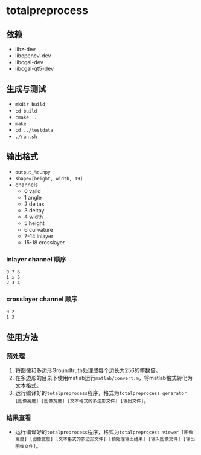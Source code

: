 
# totalpreprocess

## 依赖

- libz-dev
- libopencv-dev
- libcgal-dev
- libcgal-qt5-dev

## 生成与测试

- `mkdir build`
- `cd build`
- `cmake ..`
- `make`
- `cd ../testdata`
- `./run.sh`

## 输出格式

- `output_%d.npy`
- `shape=[height, width, 19]`
- channels
    - 0 vaild
    - 1 angle
    - 2 deltax
    - 3 deltay
    - 4 width
    - 5 height
    - 6 curvature
    - 7-14 inlayer
    - 15-18 crosslayer

### inlayer channel 顺序

```
0 7 6
1 x 5
2 3 4
```

### crosslayer channel 顺序

```
0 2
1 3
```

## 使用方法

### 预处理

1. 将图像和多边形Groundtruth处理成每个边长为256的整数倍。
2. 在多边形的目录下使用matlab运行`matlab/convert.m`，将matlab格式转化为文本格式。
3. 运行编译好的`totalpreprocess`程序，格式为`totalpreprocess generator [图像高度] [图像宽度] [文本格式的多边形文件] [输出文件]`。

### 结果查看

- 运行编译好的`totalpreprocess`程序，格式为`totalpreprocess viewer [图像高度] [图像宽度] [文本格式的多边形文件] [预处理输出结果] [输入图像文件] [输出图像文件]`。
